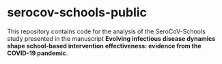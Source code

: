 # serocov-schools-public

This repository contains code for the analysis of the SeroCoV-Schools study presented in the manuscript **Evolving infectious disease dynamics shape school-based intervention effectiveness: evidence from the COVID-19 pandemic**.
